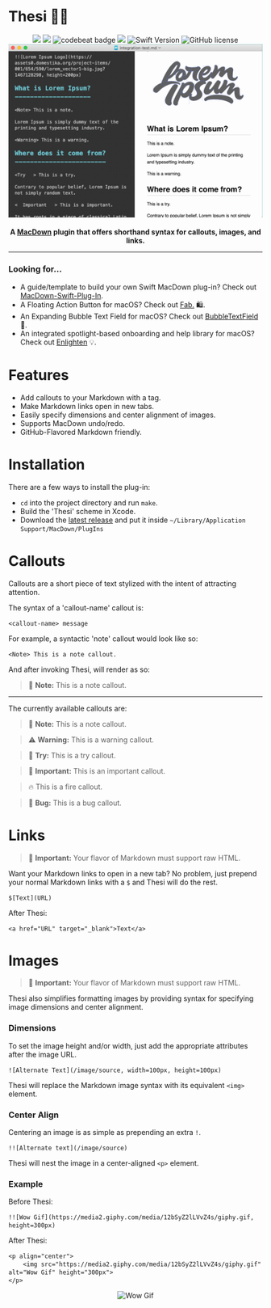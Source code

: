 Thesi 🧝‍♀️
=====
 
<p align="center">
	<a href="https://travis-ci.org/chriszielinski/Thesi" style="text-decoration:none" target="_blank">
		<img src="https://travis-ci.org/chriszielinski/Thesi.svg?branch=master">
	</a>
	<a href="https://sonarcloud.io/dashboard?id=chriszielinski_Thesi" style="text-decoration:none" target="_blank">
		<img src="https://sonarcloud.io/api/project_badges/measure?project=chriszielinski_Thesi&metric=alert_status">
	</a>
	<a href="https://codebeat.co/projects/github-com-chriszielinski-thesi-master" style="text-decoration:none" target="_blank">
		<img alt="codebeat badge" src="https://codebeat.co/badges/ee3d7da6-4a4d-4ebe-8750-442a8a69ed0f">
	</a>
	<a href="https://codecov.io/gh/chriszielinski/Thesi" style="text-decoration:none" target="_blank">
	  <img src="https://codecov.io/gh/chriszielinski/Thesi/branch/master/graph/badge.svg">
	</a>
	<a href="https://developer.apple.com/swift" style="text-decoration:none" target="_blank">
		<img alt="Swift Version" src ="https://img.shields.io/badge/language-swift%204.2-brightgreen.svg"/>
	</a>
	<a href="https://github.com/chriszielinski/Enlighten/blob/master/LICENSE" style="text-decoration:none" target="_blank">
		<img alt="GitHub license" src ="https://img.shields.io/badge/license-MIT-blue.svg"/>
	</a>
	<br>
	<img src ="./readme-assets/thesi.gif"/>
	<br>
	<br>
	<b>A <a href="https://macdown.uranusjr.com" target="_blank">MacDown</a> plugin that offers shorthand syntax for callouts, images, and links.</b>
	<br>
</p>

---

### Looking for...

- A guide/template to build your own Swift MacDown plug-in? Check out <a href="https://github.com/chriszielinski/MacDown-Swift-Plug-In" target="_blank">MacDown-Swift-Plug-In</a>.
- A Floating Action Button for macOS? Check out <a href="https://github.com/chriszielinski/Fab" target="_blank">Fab.</a> 🛍️.
- An Expanding Bubble Text Field for macOS? Check out <a href="https://github.com/chriszielinski/BubbleTextField" target="_blank">BubbleTextField</a> 💬.
- An integrated spotlight-based onboarding and help library for macOS? Check out <a href="https://github.com/chriszielinski/Enlighten" target="_blank">Enlighten</a> 💡.


Features
========

* Add callouts to your Markdown with a tag.
* Make Markdown links open in new tabs.
* Easily specify dimensions and center alignment of images.
* Supports MacDown undo/redo.
* GitHub-Flavored Markdown friendly.


Installation
============

There are a few ways to install the plug-in:

* `cd` into the project directory and run `make`.
* Build the 'Thesi' scheme in Xcode.
* Download the <a href="https://github.com/chriszielinski/Thesi/releases/latest" target="_blank">latest release</a> and put it inside `~/Library/Application Support/MacDown/PlugIns`


Callouts
========

Callouts are a short piece of text stylized with the intent of attracting attention. 

The syntax of a 'callout-name' callout is:

	<callout-name> message
	
For example, a syntactic 'note' callout would look like so:

	<Note> This is a note callout.
	
And after invoking Thesi, will render as so:

> 📌 **Note:** This is a note callout.

---

The currently available callouts are:

> 📌 **Note:** This is a note callout.

> ⚠️ **Warning:** This is a warning callout.

> 🎡 **Try:** This is a try callout.

> 📣 **Important:** This is an important callout.

> 🔥 This is a fire callout.

> 🐞 **Bug:** This is a bug callout.


Links
======

> 📣 **Important:** Your flavor of Markdown must support raw HTML.

Want your Markdown links to open in a new tab? No problem, just prepend your normal Markdown links with a `$` and Thesi will do the rest.

    $[Text](URL)
	
After Thesi:
	
    <a href="URL" target="_blank">Text</a>


Images
======

> 📣 **Important:** Your flavor of Markdown must support raw HTML.

Thesi also simplifies formatting images by providing syntax for specifying image dimensions and center alignment.


### Dimensions

To set the image height and/or width, just add the appropriate attributes after the image URL.

	![Alternate Text](/image/source, width=100px, height=100px)
	
Thesi will replace the Markdown image syntax with its equivalent `<img>` element.


### Center Align

Centering an image is as simple as prepending an extra `!`.

	!![Alternate text](/image/source)
	
Thesi will nest the image in a center-aligned `<p>` element.

### Example

Before Thesi:

	!![Wow Gif](https://media2.giphy.com/media/12bSyZ2lLVvZ4s/giphy.gif, height=300px)
	
After Thesi:

	<p align="center">
    	<img src="https://media2.giphy.com/media/12bSyZ2lLVvZ4s/giphy.gif" alt="Wow Gif" height="300px">
	</p>

<p align="center">
    <img src="https://media2.giphy.com/media/12bSyZ2lLVvZ4s/giphy.gif" alt="Wow Gif" height="300px">
</p>